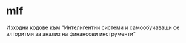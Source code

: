 # mlf
Изходни кодове към "Интелигентни системи и самообучаващи се алгоритми за анализ на финансови инструменти"
